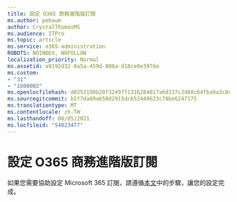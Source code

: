 ```yaml
---
title: 設定 O365 商務進階版訂閱
ms.author: pebaum
author: CrystalThomasMS
ms.audience: ITPro
ms.topic: article
ms.service: o365-administration
ROBOTS: NOINDEX, NOFOLLOW
localization_priority: Normal
ms.assetid: a9192d32-8a5a-459d-808a-d18ce0e397da
ms.custom:
- "31"
- "1600002"
ms.openlocfilehash: d0253198b20f32497f1316284017a6d337c3d88c64fba9a3c8e05c0057b655d7
ms.sourcegitcommit: b5f7da89a650d2915dc652449623c78be6247175
ms.translationtype: MT
ms.contentlocale: zh-TW
ms.lasthandoff: 08/05/2021
ms.locfileid: "54023477"
---
```

# <a name="setting-up-your-o365-business-premium-subscription"></a>設定 O365 商務進階版訂閱

如果您需要協助設定 Microsoft 365 訂閱，請遵循[本文](https://docs.microsoft.com/microsoft-365/admin/setup/setup?view=o365-worldwide&tabs=BusPremium)中的步驟，讓您的設定完成。
  